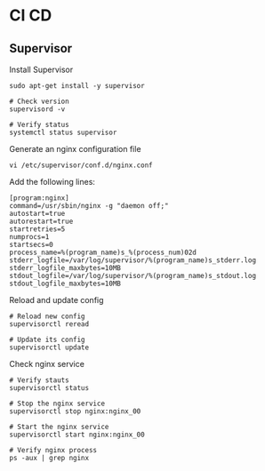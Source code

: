 # CI CD

## Supervisor

Install Supervisor

```shell
sudo apt-get install -y supervisor

# Check version
supervisord -v

# Verify status
systemctl status supervisor
```

Generate an nginx configuration file

```shell
vi /etc/supervisor/conf.d/nginx.conf
```

Add the following lines:

```shell title="/etc/supervisor/conf.d/nginx.conf"
[program:nginx]
command=/usr/sbin/nginx -g "daemon off;"
autostart=true
autorestart=true
startretries=5
numprocs=1
startsecs=0
process_name=%(program_name)s_%(process_num)02d
stderr_logfile=/var/log/supervisor/%(program_name)s_stderr.log
stderr_logfile_maxbytes=10MB
stdout_logfile=/var/log/supervisor/%(program_name)s_stdout.log
stdout_logfile_maxbytes=10MB
```

Reload and update config

```shell
# Reload new config
supervisorctl reread

# Update its config
supervisorctl update
```

Check nginx service

```shell
# Verify stauts
supervisorctl status

# Stop the nginx service
supervisorctl stop nginx:nginx_00

# Start the nginx service
supervisorctl start nginx:nginx_00

# Verify nginx process
ps -aux | grep nginx
```
